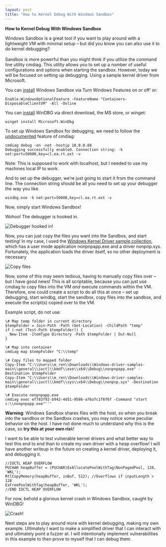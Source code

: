 ```yaml
---
layout: post
title: "How to Kernel Debug With Windows Sandbox"
---
```


**How to Kernel Debug With Windows Sandbox**

Windows Sandbox is a great tool if you want to play around with a lightweight VM with minimal setup – but did you know you can also use it to do kernel debugging?  
<br/>Sandbox is more powerful than you might think if you utilize the command line utility cmdiag. This utility allows you to set up a number of useful configurations and options when starting the sandbox. However, today we will be focused on setting up debugging. Using a sample kernel driver from Microsoft.

You can [install](https://learn.microsoft.com/en-us/windows/security/application-security/application-isolation/windows-sandbox/windows-sandbox-install#installation) Windows Sandbox via Turn Windows Features on or off’ or:

```Enable-WindowsOptionalFeature -FeatureName "Containers-DisposableClientVM" -All -Online```

You can [install](https://learn.microsoft.com/en-us/windows-hardware/drivers/debugger/) WinDBG via direct download, the MS store, or winget:

```winget install Microsoft.WinDbg```

To set up Windows Sandbox for debugging, we need to follow the [undocumented](https://stackoverflow.com/questions/62827157/can-the-windows-sandbox-feature-be-used-for-driver-testing) feature of cmdiag:

```
cmdiag debug -on -net -hostip 10.0.0.88
Debugging successfully enabled. Connection string: -k net:port=50000,key=cl.ea.rt.ext -v
```

Note: This is supposed to work with localhost, but I needed to use my machines local IP to work.

And to set up the debugger, we’re just going to start it from the command line. The connection string should be all you need to set up your debugger the way you like.

```windbg.exe -k net:port=50000,key=cl.ea.rt.ext -v```

Now, simply start Windows Sandbox!

Wohoo! The debugger is hooked in.  

![Debugger hooked in!](/assets/images/2025-6-6-1.png)

Now, you can just copy the files you want into the Sandbox, and start testing! In my case, I used the [Windows Kernel Driver sample collection](https://learn.microsoft.com/en-us/windows-hardware/drivers/kernel/sample-kernel-mode-drivers), which has a user mode application nonpnpapp.exe and a driver nonpnp.sys. Fortunately, the application loads the driver itself, so no other deployment is necessary

![Copy files](/assets/images/2025-6-6-2.png)

Now, some of this may seem tedious, having to manually copy files over – but I have good news! This is all scriptable, because you can just use cmdiag to copy files into the VM _and_ execute commands within the VM. Therefore, one could create a script to do all this at once – set up debugging, start windbg, start the sandbox, copy files into the sandbox, and execute the script(s) copied over to the VM.

Example script, do not use:

```
\# Map temp folder in current directory
$tempFolder = Join-Path -Path (Get-Location) -ChildPath "temp"
if (-not (Test-Path $tempFolder)) {
  New-Item -ItemType Directory -Path $tempFolder | Out-Null
}

\# Map into container
cmdiag map $tempFolder "C:\\temp"

\# Copy files to mapped folder
Copy-Item "C:\\Users\\m_ren\\Downloads\\Windows-driver-samples-main\\general\\ioctl\\kmdf\\exe\\x64\\Debug\\nonpnpapp.exe" -Destination $tempFolder
Copy-Item "C:\\Users\\m_ren\\Downloads\\Windows-driver-samples-main\\general\\ioctl\\kmdf\\sys\\x64\\Debug\\nonpnp.sys" -Destination $tempFolder

\# Execute nonpnpapp.exe
cmdiag exec ef783f92-b942-4d51-9586-a76a7c1f6f6f -Command "start c:\\nonpnpapp.exe"'''
```

**Warning**: Windows Sandbox shares files with the host, so when you break into the sandbox or the Sandbox crashes, you may notice some peculiar behavior on the host. I have not done much to understand why this is the case, so **try this at your own ris**k!

I want to be able to test vulnerable kernel drivers and what better way to test this end to end than to create my own driver with a heap overflow! I will have another writeup in the future on creating a kernel driver, deploying it, and debugging it.

```
//IOCTL HEAP OVERFLOW
PUCHAR heapBuffer = (PUCHAR)ExAllocatePoolWithTag(NonPagedPool, 128, 'WKL');
RtlCopyMemory(heapBuffer, inBuf, 512); //Overflows if inputLength > 128
ExFreePoolWithTag(heapBuffer, 'WKL');
//END IOCTL HEAP OVERFLOW
```

For now, behold a glorious kernel crash in Windows Sandbox, caught by WinDBG!  

![Crash!](/assets/images/2025-6-6-3.png)

Next steps are to play around more with kernel debugging, making my own example. Ultimately I want to make a simplified driver that I can interact with and ultimately point a fuzzer at. I will intentionally implement vulnerabilities in this example to then prove to myself that I can debug them.

